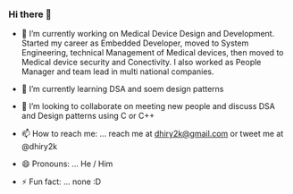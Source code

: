 ### Hi there 👋
- 🔭 I’m currently working on Medical Device Design and Development. Started my career as Embedded Developer, moved to System Engineering, technical Management of Medical devices, then moved to Medical device security and Conectivity. I also worked as People Manager and team lead in multi national companies.
 
- 🌱 I’m currently learning DSA and soem design patterns

- 👯 I’m looking to collaborate on meeting new people and discuss DSA and Design patterns using C or C++

- 📫 How to reach me: ... reach me at dhiry2k@gmail.com or tweet me at @dhiry2k
- 😄 Pronouns: ... He / Him
- ⚡ Fun fact: ... none :D
<!--
**dheerajkumar125/dheerajkumar125** is a ✨ _special_ ✨ repository because its `README.md` (this file) appears on your GitHub profile.

Here are some ideas to get you started:

- 🔭 I’m currently working on ...
- 🌱 I’m currently learning ...
- 👯 I’m looking to collaborate on ...
- 🤔 I’m looking for help with ...
- 💬 Ask me about ...
- 📫 How to reach me: ...
- 😄 Pronouns: ...
- ⚡ Fun fact: ...
-->

